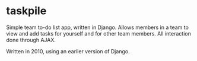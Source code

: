 taskpile
========

Simple team to-do list app, written in Django. Allows members in a team to view and add tasks for yourself and for other team members. All interaction done through AJAX.

Written in 2010, using an earlier version of Django.
